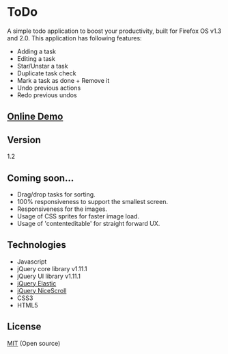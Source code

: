 ToDo
================

A simple todo application to boost your productivity, built for Firefox OS v1.3 and 2.0. This application has following features:

  - Adding a task
  - Editing a task
  - Star/Unstar a task
  - Duplicate task check
  - Mark a task as done + Remove it
  - Undo previous actions
  - Redo previous undos


[Online Demo]
----

Version
----

1.2

Coming soon...
----
    
  - Drag/drop tasks for sorting.
  - 100% responsiveness to support the smallest screen.
  - Responsiveness for the images.
  - Usage of CSS sprites for faster image load.
  - Usage of 'contenteditable' for straight forward UX.


Technologies
----
* Javascript
* jQuery core library v1.11.1
* jQuery UI library v1.11.1
* [jQuery Elastic]
* [jQuery NiceScroll]
* CSS3
* HTML5



License
----

[MIT] (Open source)

[Online Demo]:http://jsfiddle.net/rdesai/csTS7/292/show
[MIT]:http://opensource.org/licenses/MIT
[jQuery NiceScroll]:http://areaaperta.com/nicescroll/
[jQuery Elastic]:https://code.google.com/p/jquery-elastic/